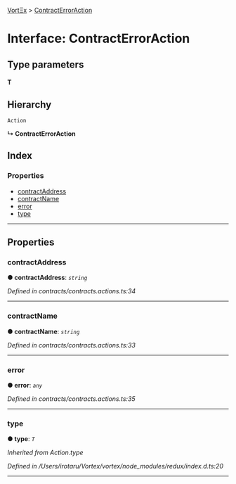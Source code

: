 [VortΞx](../README.md) > [ContractErrorAction](../interfaces/contracterroraction.md)

# Interface: ContractErrorAction

## Type parameters
#### T 
## Hierarchy

 `Action`

**↳ ContractErrorAction**

## Index

### Properties

* [contractAddress](contracterroraction.md#contractaddress)
* [contractName](contracterroraction.md#contractname)
* [error](contracterroraction.md#error)
* [type](contracterroraction.md#type)

---

## Properties

<a id="contractaddress"></a>

###  contractAddress

**● contractAddress**: *`string`*

*Defined in contracts/contracts.actions.ts:34*

___
<a id="contractname"></a>

###  contractName

**● contractName**: *`string`*

*Defined in contracts/contracts.actions.ts:33*

___
<a id="error"></a>

###  error

**● error**: *`any`*

*Defined in contracts/contracts.actions.ts:35*

___
<a id="type"></a>

###  type

**● type**: *`T`*

*Inherited from Action.type*

*Defined in /Users/irotaru/Vortex/vortex/node_modules/redux/index.d.ts:20*

___

